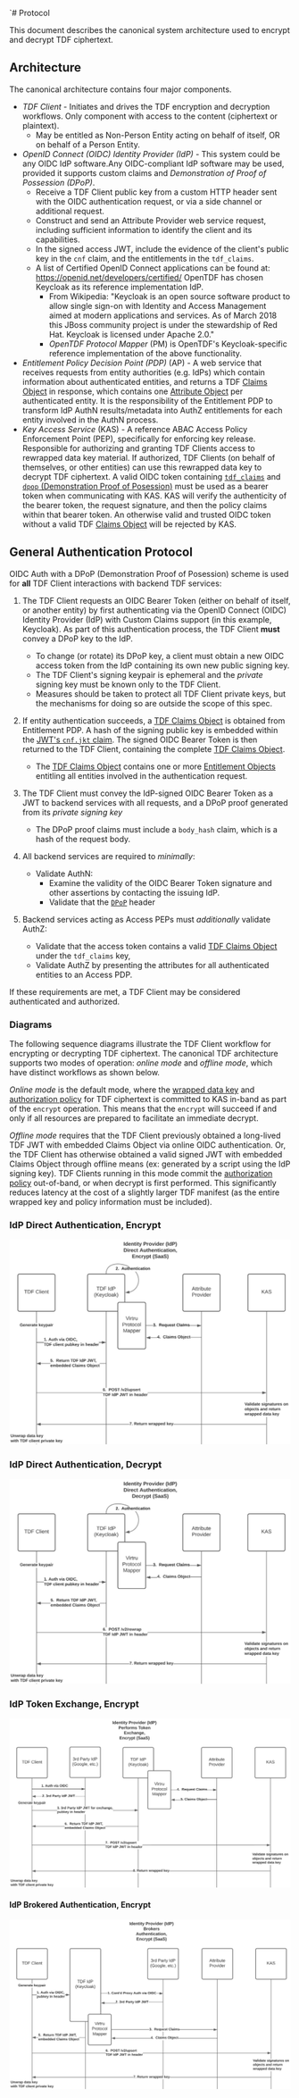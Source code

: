 `# Protocol

This document describes the canonical system architecture used to encrypt and decrypt TDF ciphertext.

## Architecture

The canonical architecture contains four major components.

* *TDF Client* - Initiates and drives the TDF encryption and decryption workflows. Only component with access to the content (ciphertext or plaintext). 
  * May be entitled as Non-Person Entity acting on behalf of itself, OR on behalf of a Person Entity.
* *OpenID Connect (OIDC) Identity Provider (IdP)* - This system could be any OIDC IdP software.Any OIDC-compliant IdP software may be used, provided it supports custom claims and *Demonstration of Proof of Possession (DPoP)*.
  * Receive a TDF Client public key from a custom HTTP header sent with the OIDC authentication request, or via a side channel or additional request.
  * Construct and send an Attribute Provider web service request, including sufficient information to identify the client and its capabilities.
  * In the signed access JWT, include the evidence of the client's public key in the `cnf` claim, and the entitlements in the `tdf_claims`.
  * A list of Certified OpenID Connect applications can be found at:  https://openid.net/developers/certified/  OpenTDF has chosen Keycloak as its reference implementation IdP.
    * From Wikipedia:  "Keycloak is an open source software product to allow single sign-on with Identity and Access Management aimed at modern applications and services. As of March 2018 this JBoss community project is under the stewardship of Red Hat.  Keycloak is licensed under Apache 2.0."
    * *OpenTDF Protocol Mapper* (PM) is OpenTDF's Keycloak-specific reference implementation of the above functionality.
* *Entitlement Policy Decision Point (PDP)* (AP) - A web service that receives requests from entity authorities (e.g. IdPs) which contain information about authenticated entities, and returns a TDF [Claims Object](../schema/ClaimsObject.md) in response, which contains one [Attribute Object](../schema/AttributeObject.md) per authenticated entity. It is the responsibility of the Entitlement PDP to transform IdP AuthN results/metadata into AuthZ entitlements for each entity involved in the AuthN process.
* *Key Access Service* (KAS) - A reference ABAC Access Policy Enforcement Point (PEP), specifically for enforcing key release. Responsible for authorizing and granting TDF Clients access to rewrapped data key material. If authorized, TDF Clients (on behalf of themselves, or other entities) can use this rewrapped data key to decrypt TDF ciphertext. A valid OIDC token containing [`tdf_claims`](../schema/ClaimsObject.md) and [`dpop` (Demonstration Proof of Posession)](../schema/ProofOfPossession.md) must be used as a bearer token when communicating with KAS. KAS will verify the authenticity of the bearer token, the request signature, and then the policy claims within that bearer token. An otherwise valid and trusted OIDC token without a valid TDF [Claims Object](../schema/ClaimsObject.md) will be rejected by KAS.

## General Authentication Protocol

OIDC Auth with a DPoP (Demonstration Proof of Posession) scheme is used for **all** TDF Client interactions with backend TDF services:

1. The TDF Client requests an OIDC Bearer Token (either on behalf of itself, or another entity)
by first authenticating via the OpenID Connect (OIDC) Identity Provider (IdP) with Custom Claims
support (in this example, Keycloak). As part of this authentication process, the TDF Client **must** convey a DPoP key to the IdP.
    * To change (or rotate) its DPoP key, a client must obtain a new OIDC access token from the IdP containing its own new public signing key.
    * The TDF Client's signing keypair is ephemeral and the _private_ signing key must be known only to the TDF Client.
    * Measures should be taken to protect all TDF Client private keys, but the mechanisms for doing so are outside the scope of this spec.

1. If entity authentication succeeds, a
[TDF Claims Object](../schema/ClaimsObject.md) is obtained from
Entitlement PDP.
A hash of the signing public key is embedded within the [JWT's `cnf.jkt` claim](../schema/ProofOfPosession.md).
The signed OIDC Bearer Token is then returned to the TDF Client, containing the complete [TDF Claims Object](../schema/ClaimsObject.md).
    * The [TDF Claims Object](../schema/ClaimsObject.md) contains one or more [Entitlement Objects](EntitlementObject.md) entitling all entities
involved in the authentication request.

1. The TDF Client must convey the IdP-signed OIDC Bearer Token as a JWT to backend services with all requests, and a DPoP proof generated from its _private signing key_
    * The DPoP proof claims must include a `body_hash` claim, which is a hash of the request body.
1. All backend services are required to _minimally_:
    * Validate AuthN:
      * Examine the validity of the OIDC Bearer Token signature and other assertions by contacting the issuing IdP.
      * Validate that the [`DPoP`](../schema/ProofOfPosession.md) header
1. Backend services acting as Access PEPs must _additionally_ validate AuthZ:
    * Validate that the access token contains a valid [TDF Claims Object](../schema/ClaimsObject.md) under the `tdf_claims` key,
    * Validate AuthZ by presenting the attributes for all authenticated entities to an Access PDP.

If these requirements are met, a TDF Client may be considered authenticated and authorized.

### Diagrams

The following sequence diagrams illustrate the TDF Client workflow for encrypting or decrypting TDF ciphertext. The canonical TDF architecture supports two modes of operation: _online mode_ and _offline mode_, which have distinct workflows as shown below.

_Online mode_ is the default mode, where the [wrapped data key](../schema/KeyAccessObject.md) and [authorization policy](../schema/PolicyObject.md) for TDF ciphertext is committed to KAS in-band as part of the `encrypt` operation. This means that the `encrypt` will succeed if and only if all resources are prepared to facilitate an immediate decrypt.

_Offline mode_ requires that the TDF Client previously obtained a
long-lived TDF JWT with embedded Claims Object via
online OIDC authentication.  Or, the TDF Client has otherwise obtained
a valid signed JWT with embedded Claims Object through offline means
(ex: generated by a script using the IdP signing key).  TDF Clients
running in this mode commit the [authorization
policy](../schema/PolicyObject.md) out-of-band, or when decrypt is
first performed. This significantly reduces latency at the cost of a
slightly larger TDF manifest (as the entire wrapped key and policy
information must be included).

### IdP Direct Authentication, Encrypt

![IdP Direct Authentication](../diagrams/OIDC_direct_auth.png)

### IdP Direct Authentication, Decrypt

![IdP Direct Authentication Decrypt](../diagrams/OIDC_direct_auth_decrypt.png)

### IdP Token Exchange, Encrypt

![IdP Token Exchange](../diagrams/OIDC_token_exchange.png)

#### IdP Brokered Authentication, Encrypt

![IdP Brokered Authentication](../diagrams/OIDC_brokered_auth.png)

